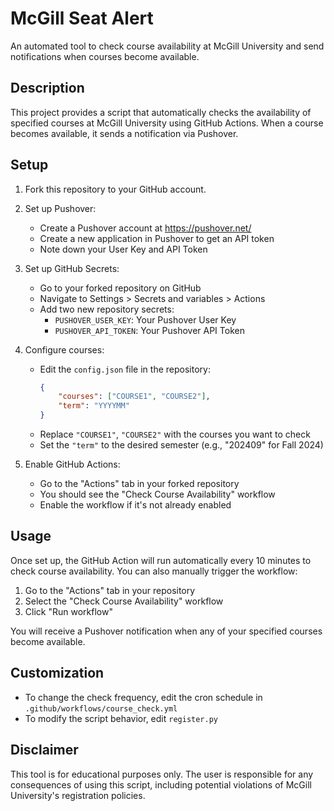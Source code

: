 # McGill Seat Alert

An automated tool to check course availability at McGill University and send notifications when courses become available.

## Description

This project provides a script that automatically checks the availability of specified courses at McGill University using GitHub Actions. When a course becomes available, it sends a notification via Pushover.

## Setup

1. Fork this repository to your GitHub account.

2. Set up Pushover:
   - Create a Pushover account at https://pushover.net/
   - Create a new application in Pushover to get an API token
   - Note down your User Key and API Token

3. Set up GitHub Secrets:
   - Go to your forked repository on GitHub
   - Navigate to Settings > Secrets and variables > Actions
   - Add two new repository secrets:
     - `PUSHOVER_USER_KEY`: Your Pushover User Key
     - `PUSHOVER_API_TOKEN`: Your Pushover API Token

4. Configure courses:
   - Edit the `config.json` file in the repository:
     ```json
     {
         "courses": ["COURSE1", "COURSE2"],
         "term": "YYYYMM"
     }
     ```
   - Replace `"COURSE1"`, `"COURSE2"` with the courses you want to check
   - Set the `"term"` to the desired semester (e.g., "202409" for Fall 2024)

5. Enable GitHub Actions:
   - Go to the "Actions" tab in your forked repository
   - You should see the "Check Course Availability" workflow
   - Enable the workflow if it's not already enabled

## Usage

Once set up, the GitHub Action will run automatically every 10 minutes to check course availability. You can also manually trigger the workflow:

1. Go to the "Actions" tab in your repository
2. Select the "Check Course Availability" workflow
3. Click "Run workflow"

You will receive a Pushover notification when any of your specified courses become available.

## Customization

- To change the check frequency, edit the cron schedule in `.github/workflows/course_check.yml`
- To modify the script behavior, edit `register.py`

## Disclaimer

This tool is for educational purposes only. The user is responsible for any consequences of using this script, including potential violations of McGill University's registration policies.
